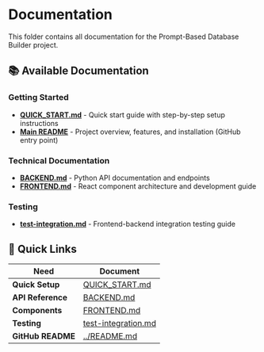 # Documentation

This folder contains all documentation for the Prompt-Based Database Builder project.

## 📚 Available Documentation

### Getting Started
- **[QUICK_START.md](QUICK_START.md)** - Quick start guide with step-by-step setup instructions
- **[Main README](../README.md)** - Project overview, features, and installation (GitHub entry point)

### Technical Documentation
- **[BACKEND.md](BACKEND.md)** - Python API documentation and endpoints
- **[FRONTEND.md](FRONTEND.md)** - React component architecture and development guide

### Testing
- **[test-integration.md](test-integration.md)** - Frontend-backend integration testing guide

## 🚀 Quick Links

| Need | Document |
|------|----------|
| **Quick Setup** | [QUICK_START.md](QUICK_START.md) |
| **API Reference** | [BACKEND.md](BACKEND.md) |
| **Components** | [FRONTEND.md](FRONTEND.md) |
| **Testing** | [test-integration.md](test-integration.md) |
| **GitHub README** | [../README.md](../README.md) |

